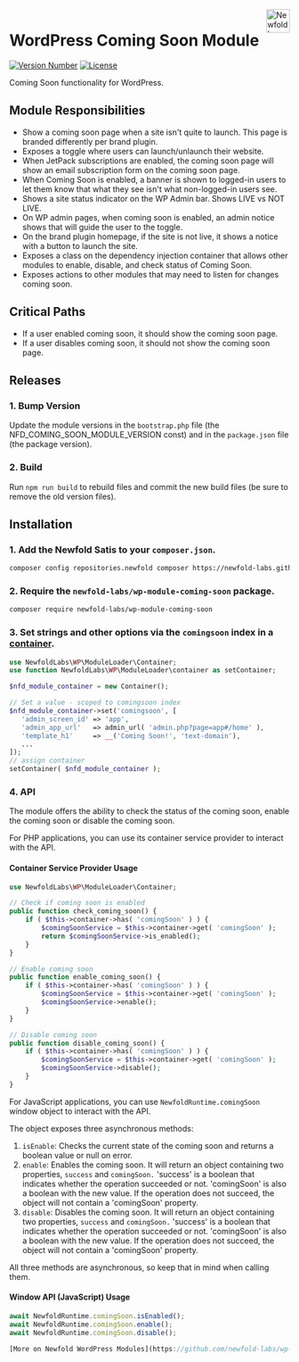 <a href="https://newfold.com/" target="_blank">
    <img src="https://newfold.com/content/experience-fragments/newfold/site-header/master/_jcr_content/root/header/logo.coreimg.svg/1621395071423/newfold-digital.svg" alt="Newfold Logo" title="Newfold Digital" align="right" 
height="42" />
</a>

# WordPress Coming Soon Module
[![Version Number](https://img.shields.io/github/v/release/newfold-labs/wp-module-coming-soon?color=21a0ed&labelColor=333333)](https://github.com/newfold/wp-module-coming-soon/releases)
[![License](https://img.shields.io/github/license/newfold-labs/wp-module-coming-soon?labelColor=333333&color=666666)](https://raw.githubusercontent.com/newfold-labs/wp-module-coming-soon/master/LICENSE)

Coming Soon functionality for WordPress.

## Module Responsibilities

- Show a coming soon page when a site isn't quite to launch. This page is branded differently per brand plugin.
- Exposes a toggle where users can launch/unlaunch their website.
- When JetPack subscriptions are enabled, the coming soon page will show an email subscription form on the coming soon page.
- When Coming Soon is enabled, a banner is shown to logged-in users to let them know that what they see isn't what non-logged-in users see.
- Shows a site status indicator on the WP Admin bar. Shows LIVE vs NOT LIVE.
- On WP admin pages, when coming soon is enabled, an admin notice shows that will guide the user to the toggle.
- On the brand plugin homepage, if the site is not live, it shows a notice with a button to launch the site.
- Exposes a class on the dependency injection container that allows other modules to enable, disable, and check status of Coming Soon.
- Exposes actions to other modules that may need to listen for changes coming soon.

## Critical Paths

- If a user enabled coming soon, it should show the coming soon page.
- If a user disables coming soon, it should not show the coming soon page.

## Releases

### 1. Bump Version

Update the module versions in the `bootstrap.php` file (the NFD_COMING_SOON_MODULE_VERSION const) and in the `package.json` file (the package version).

### 2. Build

Run `npm run build` to rebuild files and commit the new build files (be sure to remove the old version files).

## Installation

### 1. Add the Newfold Satis to your `composer.json`.

 ```bash
 composer config repositories.newfold composer https://newfold-labs.github.io/satis/
 ```

### 2. Require the `newfold-labs/wp-module-coming-soon` package.

 ```bash
 composer require newfold-labs/wp-module-coming-soon
 ```
### 3. Set strings and other options via the `comingsoon` index in a [container](https://github.com/newfold-labs/wp-module-loader#container-container-).

 ```php
 use NewfoldLabs\WP\ModuleLoader\Container;
 use function NewfoldLabs\WP\ModuleLoader\container as setContainer;
 
 $nfd_module_container = new Container();
 
 // Set a value - scoped to comingsoon index
 $nfd_module_container->set('comingsoon', [
    'admin_screen_id' => 'app',
    'admin_app_url'   => admin_url( 'admin.php?page=app#/home' ),
    'template_h1'     => __('Coming Soon!', 'text-domain'),
    ...
 ]);
 // assign container
 setContainer( $nfd_module_container );
 ```

### 4. API
The module offers the ability to check the status of the coming soon, enable the coming soon or disable the coming soon.

For PHP applications, you can use its container service provider to interact with the API.

#### Container Service Provider Usage
```php
use NewfoldLabs\WP\ModuleLoader\Container;

// Check if coming soon is enabled
public function check_coming_soon() {
    if ( $this->container->has( 'comingSoon' ) ) {
        $comingSoonService = $this->container->get( 'comingSoon' );
        return $comingSoonService->is_enabled();
    }
}

// Enable coming soon
public function enable_coming_soon() {
    if ( $this->container->has( 'comingSoon' ) ) {
        $comingSoonService = $this->container->get( 'comingSoon' );
        $comingSoonService->enable();
    }
}

// Disable coming soon
public function disable_coming_soon() {
    if ( $this->container->has( 'comingSoon' ) ) {
        $comingSoonService = $this->container->get( 'comingSoon' );
        $comingSoonService->disable();
    }
}
```

For JavaScript applications, you can use `NewfoldRuntime.comingSoon` window object to interact with the API.

The object exposes three asynchronous methods:
1. `isEnable`: Checks the current state of the coming soon and returns a boolean value or null on error.
2. `enable`: Enables the coming soon. It will return an object containing two properties, `success` and `comingSoon.` 'success' is a boolean that indicates whether the operation succeeded or not. 'comingSoon' is also a boolean with the new value. If the operation does not succeed, the object will not contain a 'comingSoon' property.
3. `disable`: Disables the coming soon. It will return an object containing two properties, `success` and `comingSoon.` 'success' is a boolean that indicates whether the operation succeeded or not. 'comingSoon' is also a boolean with the new value. If the operation does not succeed, the object will not contain a 'comingSoon' property.

All three methods are asynchronous, so keep that in mind when calling them.

#### Window API (JavaScript) Usage
```JavaScript
await NewfoldRuntime.comingSoon.isEnabled();
await NewfoldRuntime.comingSoon.enable();
await NewfoldRuntime.comingSoon.disable();

[More on Newfold WordPress Modules](https://github.com/newfold-labs/wp-module-loader)
